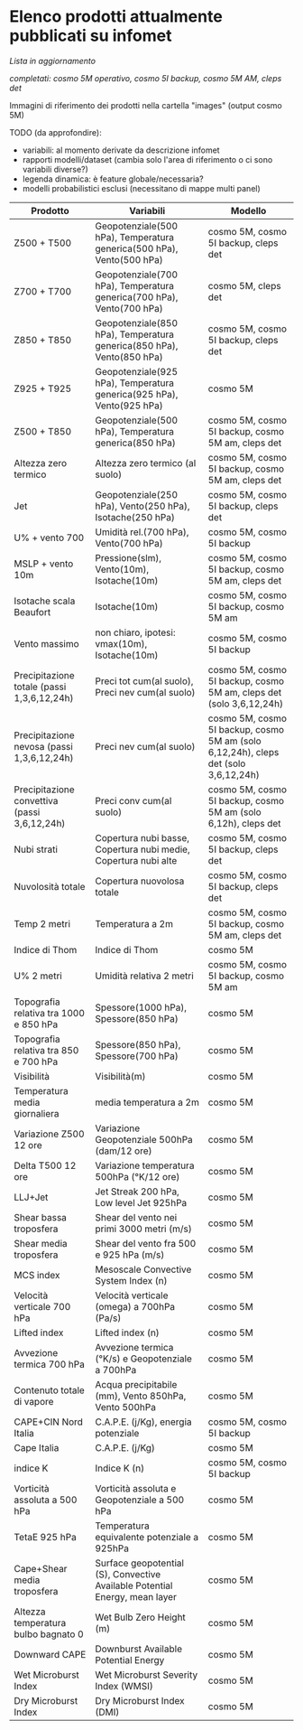 # Elenco prodotti attualmente pubblicati su infomet

*Lista in aggiornamento*

*completati: cosmo 5M operativo, cosmo 5I backup, cosmo 5M AM, cleps det*

Immagini di riferimento dei prodotti nella cartella "images" (output cosmo 5M)

TODO (da approfondire):
 - variabili: al momento derivate da descrizione infomet
 - rapporti modelli/dataset (cambia solo l'area di riferimento o ci sono variabili diverse?)
 - legenda dinamica: è feature globale/necessaria?
 - modelli probabilistici esclusi (necessitano di mappe multi panel)

| Prodotto       | Variabili | Modello |
| -------------- | --------- | ------- |
| Z500 + T500    | Geopotenziale(500 hPa), Temperatura generica(500 hPa), Vento(500 hPa) | cosmo 5M, cosmo 5I backup, cleps det |
| Z700 + T700    | Geopotenziale(700 hPa), Temperatura generica(700 hPa), Vento(700 hPa) | cosmo 5M, cleps det |
| Z850 + T850    | Geopotenziale(850 hPa), Temperatura generica(850 hPa), Vento(850 hPa) | cosmo 5M, cosmo 5I backup, cleps det |
| Z925 + T925    | Geopotenziale(925 hPa), Temperatura generica(925 hPa), Vento(925 hPa) | cosmo 5M |
| Z500 + T850    | Geopotenziale(500 hPa), Temperatura generica(850 hPa) | cosmo 5M, cosmo 5I backup, cosmo 5M am, cleps det |
| Altezza zero termico | Altezza zero termico (al suolo) | cosmo 5M, cosmo 5I backup, cosmo 5M am, cleps det |
| Jet              | Geopotenziale(250 hPa), Vento(250 hPa), Isotache(250 hPa) | cosmo 5M, cosmo 5I backup, cleps det |
| U% + vento 700   | Umidità rel.(700 hPa), Vento(700 hPa) | cosmo 5M, cosmo 5I backup |
| MSLP + vento 10m | Pressione(slm), Vento(10m), Isotache(10m) | cosmo 5M, cosmo 5I backup, cosmo 5M am, cleps det |
| Isotache scala Beaufort | Isotache(10m) | cosmo 5M, cosmo 5I backup, cosmo 5M am | 
| Vento massimo | non chiaro, ipotesi: vmax(10m), Isotache(10m) | cosmo 5M, cosmo 5I backup |
| Precipitazione totale (passi 1,3,6,12,24h)   | Preci tot cum(al suolo), Preci nev cum(al suolo) | cosmo 5M, cosmo 5I backup, cosmo 5M am, cleps det (solo 3,6,12,24h) |
| Precipitazione nevosa (passi 1,3,6,12,24h)   | Preci nev cum(al suolo)  | cosmo 5M, cosmo 5I backup, cosmo 5M am (solo 6,12,24h), cleps det (solo 3,6,12,24h) |
| Precipitazione convettiva (passi 3,6,12,24h) | Preci conv cum(al suolo) | cosmo 5M, cosmo 5I backup, cosmo 5M am (solo 6,12h), cleps det |
| Nubi strati       | Copertura nubi basse, Copertura nubi medie, Copertura nubi alte | cosmo 5M, cosmo 5I backup, cleps det |
| Nuvolosità totale | Copertura nuovolosa totale | cosmo 5M, cosmo 5I backup, cleps det |
| Temp 2 metri      | Temperatura a 2m | cosmo 5M, cosmo 5I backup, cosmo 5M am, cleps det |
| Indice di Thom    | Indice di Thom | cosmo 5M |
| U% 2 metri        | Umidità relativa 2 metri | cosmo 5M, cosmo 5I backup, cosmo 5M am |
| Topografia relativa tra 1000 e 850 hPa | Spessore(1000 hPa), Spessore(850 hPa) | cosmo 5M |
| Topografia relativa tra 850 e 700 hPa  | Spessore(850 hPa), Spessore(700 hPa)  | cosmo 5M |
| Visibilità        | Visibilità(m) | cosmo 5M |
| Temperatura media giornaliera | media temperatura a 2m | cosmo 5M |
| Variazione Z500 12 ore | Variazione Geopotenziale 500hPa (dam/12 ore)   | cosmo 5M |
| Delta T500 12 ore      | Variazione temperatura 500hPa (°K/12 ore)      | cosmo 5M |
| LLJ+Jet                | Jet Streak 200 hPa, Low level Jet 925hPa       | cosmo 5M |
| Shear bassa troposfera | Shear del vento nei primi 3000 metri (m/s)     | cosmo 5M |
| Shear media troposfera | Shear del vento fra 500 e 925 hPa (m/s)        | cosmo 5M |
| MCS index              | Mesoscale Convective System Index (n)          | cosmo 5M |
| Velocità verticale 700 hPa | Velocità verticale (omega) a 700hPa (Pa/s) | cosmo 5M |
| Lifted index           | Lifted index (n)                               | cosmo 5M |
| Avvezione termica 700 hPa  | Avvezione termica (°K/s) e Geopotenziale a 700hPa | cosmo 5M |
| Contenuto totale di vapore | Acqua precipitabile (mm), Vento 850hPa, Vento 500hPa | cosmo 5M |
| CAPE+CIN Nord Italia   | C.A.P.E. (j/Kg), energia potenziale | cosmo 5M, cosmo 5I backup |
| Cape Italia            | C.A.P.E. (j/Kg)                     | cosmo 5M |
| indice K               | Indice K (n)                        | cosmo 5M, cosmo 5I backup |
| Vorticità assoluta a 500 hPa | Vorticità assoluta e Geopotenziale a 500 hPa | cosmo 5M |
| TetaE 925 hPa          | Temperatura equivalente potenziale a 925hPa        | cosmo 5M |
| Cape+Shear media troposfera | Surface geopotential (S), Convective Available Potential Energy, mean layer | cosmo 5M |
| Altezza temperatura bulbo bagnato 0 | Wet Bulb Zero Height (m) | cosmo 5M |
| Downward CAPE               | Downburst Available Potential Energy | cosmo 5M |
| Wet Microburst Index        | Wet Microburst Severity Index (WMSI)  | cosmo 5M |
| Dry Microburst Index        | Dry Microburst Index (DMI) | cosmo 5M |



